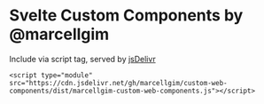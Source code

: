 # Svelte Custom Components by @marcellgim

Include via script tag, served by [jsDelivr](https://www.jsdelivr.com/)

```
<script type="module" src="https://cdn.jsdelivr.net/gh/marcellgim/custom-web-components/dist/marcellgim-custom-web-components.js"></script>
```


